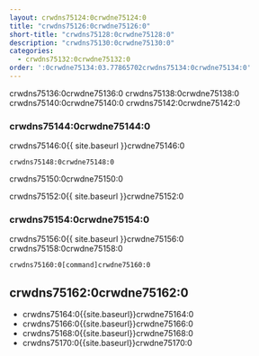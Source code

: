 ```yaml
---
layout: crwdns75124:0crwdne75124:0
title: "crwdns75126:0crwdne75126:0"
short-title: "crwdns75128:0crwdne75128:0"
description: "crwdns75130:0crwdne75130:0"
categories:
  - crwdns75132:0crwdne75132:0
order: ':0crwdne75134:03.77865702crwdns75134:0crwdne75134:0'
---
```

crwdns75136:0crwdne75136:0 crwdns75138:0crwdne75138:0 crwdns75140:0crwdne75140:0 crwdns75142:0crwdne75142:0

### crwdns75144:0crwdne75144:0

crwdns75146:0{{ site.baseurl }}crwdne75146:0

    crwdns75148:0crwdne75148:0
    

crwdns75150:0crwdne75150:0

crwdns75152:0{{ site.baseurl }}crwdne75152:0

### crwdns75154:0crwdne75154:0

crwdns75156:0{{ site.baseurl }}crwdne75156:0 crwdns75158:0crwdne75158:0

    crwdns75160:0[command]crwdne75160:0
    

## crwdns75162:0crwdne75162:0

- crwdns75164:0{{site.baseurl}}crwdne75164:0
- crwdns75166:0{{site.baseurl}}crwdne75166:0
- crwdns75168:0{{site.baseurl}}crwdne75168:0
- crwdns75170:0{{site.baseurl}}crwdne75170:0